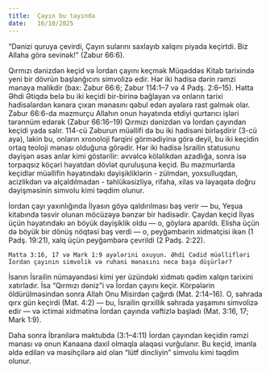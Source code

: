 ```yaml
---
title:  Çayın bu tayında
date:   16/10/2025
---
```


“Dənizi quruya çevirdi, Çayın sularını saxlayıb xalqını piyada keçirtdi. Biz Allaha görə sevinək!” (Zəbur 66:6).

Qırmızı dənizdən keçid və İordan çayını keçmək Müqəddəs Kitab tarixində yeni bir dövrün başlanğıcını simvolizə edir. Hər iki hadisə dərin rəmzi mənaya malikdir (bax: Zəbur 66:6; Zəbur 114:1–7 və 4 Padş. 2:6–15). Hətta Əhdi Ətiqdə belə bu iki keçidi bir-birinə bağlayan və onların tarixi hadisələrdən kənara çıxan mənasını qəbul edən ayələrə rast gəlmək olar. Zəbur 66:6-da məzmurçu Allahın onun həyatında etdiyi qurtarıcı işləri tərənnüm edərək (Zəbur 66:16–19) Qırmızı dənizdən və İordan çayından keçidi yada salır. 114-cü Zəburun müəllifi də bu iki hadisəni birləşdirir (3-cü ayə), lakin bu, onların xronoloji fərqini görmədiyinə görə deyil, bu iki keçidin ortaq teoloji mənası olduğuna görədir. Hər iki hadisə İsrailin statusunu dəyişən əsas anlar kimi göstərilir: əvvəlcə köləlikdən azadlığa, sonra isə torpaqsız köçəri həyatdan dövlət quruluşuna keçid. Bu məzmurlarda keçidlər müəllifin həyatındakı dəyişikliklərin - zülmdən, yoxsulluqdan, acizlikdən və alçaldılmadan - təhlükəsizliyə, rifaha, xilas və ləyaqətə doğru dəyişməsinin simvolu kimi təqdim olunur.

İordan çayı yaxınlığında İlyasın göyə qaldırılması baş verir — bu, Yeşua kitabında təsvir olunan möcüzəyə bənzər bir hadisədir. Çaydan keçid İlyas üçün həyatındakı ən böyük dəyişiklik oldu — o, göylərə aparıldı. Elisha üçün də böyük bir dönüş nöqtəsi baş verdi — o, peyğəmbərin xidmətçisi ikən (1 Padş. 19:21), xalq üçün peyğəmbərə çevrildi (2 Padş. 2:22).

`Matta 3:16, 17 və Mark 1:9 ayələrini oxuyun. Əhdi Cədid müəllifləri İordan çayının simvolik və ruhani mənasını necə başa düşürlər?`

İsanın İsrailin nümayəndəsi kimi yer üzündəki xidmətı qədim xalqın tarixini xatırladır. İsa “Qırmızı dəniz”i və İordan çayını keçir. Körpələrin öldürülməsindən sonra Allah Onu Misirdən çağırdı (Mat. 2:14–16). O, səhrada qırx gün keçirdi (Mat. 4:2) — bu, İsrailin qırxillik səhrada yaşamını simvolizə edir — və ictimai xidmətinə İordan çayında vəftizlə başladı (Mat. 3:16, 17; Mark 1:9).

Daha sonra İbranilərə məktubda (3:1–4:11) İordan çayından keçidin rəmzi mənası və onun Kanaana daxil olmaqla əlaqəsi vurğulanır. Bu keçid, imanla əldə edilən və məsihçilərə aid olan “lütf dincliyin” simvolu kimi təqdim olunur.